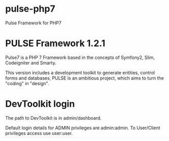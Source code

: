 # pulse-php7
Pulse Framework for PHP7

# PULSE Framework 1.2.1
Pulse7 is a PHP 7 Framework based in the concepts of Symfony2, Slim, Codeigniter and Smarty.

This version includes a development toolkit to generate entities, control forms and databases, PULSE is an ambitious project, which aims to turn the "coding" in "design".

# DevToolkit login
The path to DevToolkit is in admin/dashboard.

Default login details for ADMIN privileges are admin:admin.
To User/Client privileges access use user:user.
